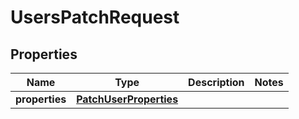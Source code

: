 # UsersPatchRequest

## Properties
| Name | Type | Description | Notes |
| ------------ | ------------- | ------------- | ------------- |
| **properties** | [**PatchUserProperties**](PatchUserProperties.md) |  |  |



